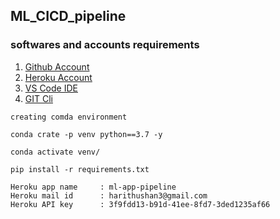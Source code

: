 ## ML_CICD_pipeline
### softwares and accounts requirements

1. [Github Account](https://github.com/)
1. [Heroku Account](www.heroku.com)
1. [VS Code IDE](https://code.visualstudio.com/)
1. [GIT Cli](https://git-scm.com/docs/gitcli)

```
creating comda environment
```
```
conda crate -p venv python==3.7 -y
```
```
conda activate venv/
```
```
pip install -r requirements.txt
```
```
Heroku app name     : ml-app-pipeline
Heroku mail id      : harithushan3@gmail.com
Heroku API key      : 3f9fdd13-b91d-41ee-8fd7-3ded1235af66  
```